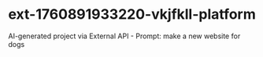 # ext-1760891933220-vkjfkll-platform
AI-generated project via External API - Prompt: make a new website for dogs
